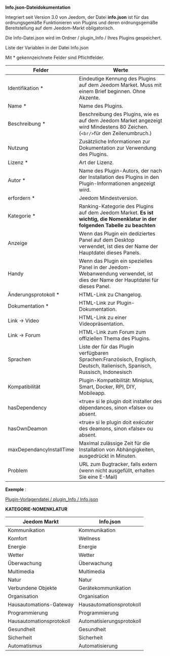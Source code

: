 **Info.json-Dateidokumentation**

Integriert seit Version 3.0 von Jeedom, der Datei **info.json** ist für das ordnungsgemäße Funktionieren von Plugins und deren ordnungsgemäße Bereitstellung auf dem Jeedom-Markt obligatorisch.

Die Info-Datei.json wird im Ordner / plugin_Info / Ihres Plugins gespeichert.

Liste der Variablen in der Datei Info.json

Mit * gekennzeichnete Felder sind Pflichtfelder.

Felder                   | Werte                                                                                                                   |
------------------------ | ------------------------------------------------------------------------------------------------------------------------- |
Identifikation *                     | Eindeutige Kennung des Plugins auf dem Jeedom Market. Muss mit einem Brief beginnen. Ohne Akzente.                             |
Name *                   | Name des Plugins.                                                                                                            |
Beschreibung *            | Beschreibung des Plugins, wie es auf dem Jeedom Market angezeigt wird Mindestens 80 Zeichen. (`<br/>`für den Zeilenumbruch.)                                  |                                                                                     |
Nutzung                    | Zusätzliche Informationen zur Dokumentation zur Verwendung des Plugins.                                                    |
Lizenz *                | Art der Lizenz.                                                                                                          |
Autor *                 | Name des Plugin-Autors, der nach der Installation des Plugins in den Plugin-Informationen angezeigt wird.         |
erfordern *                | Jeedom Mindestversion.                                                                                                |
Kategorie *               | Ranking-Kategorie des Plugins auf dem Jeedom Market. **Es ist wichtig, die Nomenklatur in der folgenden Tabelle zu beachten** |
Anzeige                  | Wenn das Plugin ein dediziertes Panel auf dem Desktop verwendet, ist dies der Name der Hauptdatei dieses Panels.                    |
Handy                   | Wenn das Plugin ein spezielles Panel in der Jeedom-Webanwendung verwendet, ist dies der Name der Hauptdatei für dieses Panel.   |
Änderungsprotokoll *              | HTML-Link zu Changelog.                                                                                              |
Dokumentation *          | HTML-Link zur Plugin-Dokumentation.                                                                                |
Link -> Video               | HTML-Link zu einer Videopräsentation.                                                                                 |
Link -> Forum               | HTML-Link zum Forum zum offiziellen Thema des Plugins.                                                                  |
Sprachen                | Liste der für das Plugin verfügbaren Sprachen:Französisch, Englisch, Deutsch, Italienisch, Spanisch, Russisch, Indonesisch            |
Kompatibilität            | Plugin-Kompatibilität: Miniplus, Smart, Docker, RPI, DIY, Mobileapp.                                                   |
hasDependency            | «true» si le plugin doit installer des dépendances, sinon «false» ou absent.                                              |
hasOwnDeamon             | «true» si le plugin doit exécuter des deamons, sinon «false» ou absent.                                                   |
maxDependancyInstallTime | Maximal zulässige Zeit für die Installation von Abhängigkeiten, ausgedrückt in Minuten.                                            |
Problem                    | URL zum Bugtracker, falls extern (wenn nicht ausgefüllt, erhalten Sie eine E-Mail)

**Exemple** :

[Plugin-Vorlagendatei / plugin_Info / Info.json](https://github.com/jeedom/plugin-template/blob/master/plugin_info/info.json)




**KATEGORIE-NOMENKLATUR**

Jeedom Markt         | Info.json               |
--------------------- | ----------------------- |
Kommunikation         | Kommunikation           |
Komfort               | Wellness                |
Energie               | Energie                  |
Wetter                 | Wetter                 |
Überwachung            | Überwachung              |
Multimedia            | Multimedia              |
Natur                | Natur                  |
Verbundene Objekte      | Gerätekommunikation     |
Organisation          | Organisation            |
Hausautomations-Gateway  | Hausautomationsprotokoll|
Programmierung         | Programmierung             |
Hausautomationsprotokoll   | Automatisierungsprotokoll     |
Gesundheit                 | Gesundheit                  |
Sicherheit              | Sicherheit                |
Automatismus           | Automatisierung          |


   


  


  


  

    


   





